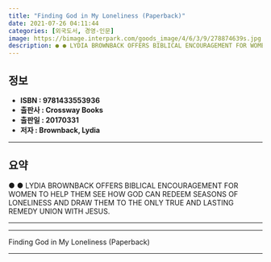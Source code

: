 ```yaml
---
title: "Finding God in My Loneliness (Paperback)"
date: 2021-07-26 04:11:44
categories: [외국도서, 경영-인문]
image: https://bimage.interpark.com/goods_image/4/6/3/9/278874639s.jpg
description: ● ● LYDIA BROWNBACK OFFERS BIBLICAL ENCOURAGEMENT FOR WOMEN TO HELP THEM SEE HOW GOD CAN REDEEM SEASONS OF LONELINESS AND DRAW THEM TO THE ONLY TRUE AND LASTI
---
```


## **정보**

- **ISBN : 9781433553936**
- **출판사 : Crossway Books**
- **출판일 : 20170331**
- **저자 : Brownback, Lydia**

------



## **요약**

●  ●  LYDIA BROWNBACK OFFERS BIBLICAL ENCOURAGEMENT FOR WOMEN TO HELP THEM SEE HOW GOD CAN REDEEM SEASONS OF LONELINESS AND DRAW THEM TO THE ONLY TRUE AND LASTING REMEDY UNION WITH JESUS.

------



------


Finding God in My Loneliness (Paperback) 

------


